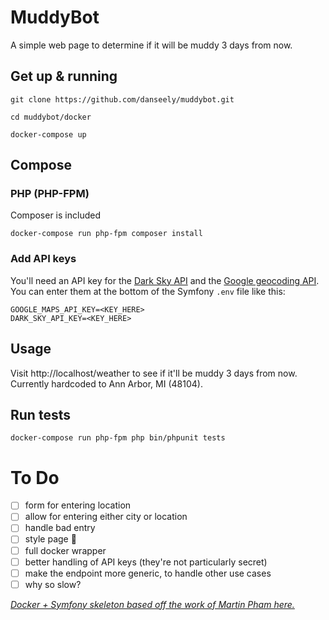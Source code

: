 # MuddyBot

A simple web page to determine if it will be muddy 3 days from now.

## Get up & running

```
git clone https://github.com/danseely/muddybot.git

cd muddybot/docker

docker-compose up
```

## Compose

### PHP (PHP-FPM)

Composer is included

```
docker-compose run php-fpm composer install
```

### Add API keys
You'll need an API key for the [Dark Sky API](https://darksky.net/dev/docs) and the [Google geocoding API](https://developers.google.com/maps/documentation/geocoding/start). You can enter them at the bottom of the Symfony `.env` file like this:

```
GOOGLE_MAPS_API_KEY=<KEY_HERE>
DARK_SKY_API_KEY=<KEY_HERE>
```

## Usage

Visit http://localhost/weather to see if it'll be muddy 3 days from now. Currently hardcoded to Ann Arbor, MI (48104).

## Run tests
```
docker-compose run php-fpm php bin/phpunit tests
```

# To Do
- [ ] form for entering location
- [ ] allow for entering either city or location
- [ ] handle bad entry
- [ ] style page 🙈
- [ ] full docker wrapper
- [ ] better handling of API keys (they're not particularly secret)
- [ ] make the endpoint more generic, to handle other use cases
- [ ] why so slow?

[_Docker + Symfony skeleton based off the work of Martin Pham here._](https://gitlab.com/martinpham/symfony-5-docker)